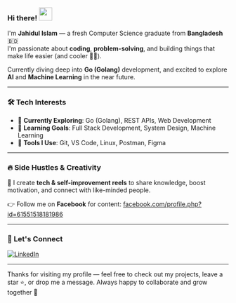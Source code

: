 ### Hi there! <img src="https://camo.githubusercontent.com/d04509037f646eab5c2d6d130574ef059fa8eef92e45a139a827a8d06e9d5042/68747470733a2f2f656d6f6a69732e736c61636b6d6f6a69732e636f6d2f656d6f6a69732f696d616765732f313533363335313037352f343539342f626c6f622d776176652e676966" width="30"/>

I'm **Jahidul Islam** — a fresh Computer Science graduate from **Bangladesh** 🇧🇩  
I'm passionate about **coding**, **problem-solving**, and building things that make life easier (and cooler 👨‍💻).

Currently diving deep into **Go (Golang)** development, and excited to explore **AI** and **Machine Learning** in the near future.

---

### 🛠️ Tech Interests

- 🧠 **Currently Exploring**: Go (Golang), REST APIs, Web Development
- 🌱 **Learning Goals**: Full Stack Development, System Design, Machine Learning
- 🔧 **Tools I Use**: Git, VS Code, Linux, Postman, Figma

---

### 🔥 Side Hustles & Creativity

📱 I create **tech & self-improvement reels** to share knowledge, boost motivation, and connect with like-minded people.

👉 Follow me on **Facebook** for content:
[facebook.com/profile.php?id=61551518181986](https://www.facebook.com/profile.php?id=61551518181986)

---

### 💼 Let's Connect

[![LinkedIn](https://img.shields.io/badge/-LinkedIn-blue?style=flat-square&logo=linkedin&logoColor=white)](https://www.linkedin.com/in/thisisjahid/)

---
Thanks for visiting my profile — feel free to check out my projects, leave a star ⭐, or drop me a message. Always happy to collaborate and grow together 🚀

